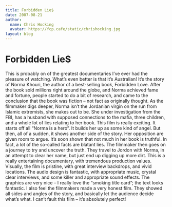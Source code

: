```yaml
---
title: Forbidden Lie$
date: 2007-08-21
author:
  name: Chris Hocking
  avatar: https://fcp.cafe/static/chrishocking.jpg
layout: blog
---
```

# Forbidden Lie$

This is probably on of the greatest documentaries I’ve ever had the pleasure of watching. What’s even better is that it’s Australian! It’s the story of Norma Khouri, the author of a best-selling book, Forbidden Love. After the book sold millions right around the globe, and Norma achieved fame and fortune, people started to do a bit of research, and came to the conclusion that the book was fiction – not fact as originally thought. As the filmmaker digs deeper, Norma isn’t the Jordanian virgin on the run from Islamic extremists, she makes out to be. She under investigation from the FBI, has a husband with supposed connections to the mafia, three children, and a whole lot of lies relating to her book. This film is really exciting. It starts off all “Norma is a hero”. It builds her up as some kind of angel. But then, all of a sudden, it shows another side of the story. Her opposition are given room to argue. It’s soon shown that not much in her book is truthful. In fact, a lot of the so-called facts are blatant lies. The filmmaker then goes on a journey to try and uncover the truth. They travel to Jordon with Norma, in an attempt to clear her name, but just end up digging up more dirt. This is a really entertaining documentary, with tremendous production values. Visually, the film is pristine, with great interview backdrops, and vivid locations. The audio design is fantastic, with appropriate music, crystal clear interviews, and some killer and appropriate sound effects. The graphics are very nice – I really love the “smoking title card”; the text looks fantastic. I also feel the filmmakers made a very honest film. They showed all sides and angles of the story, and basically let the audience decide what’s what. I can’t fault this film – it’s absolutely perfect!